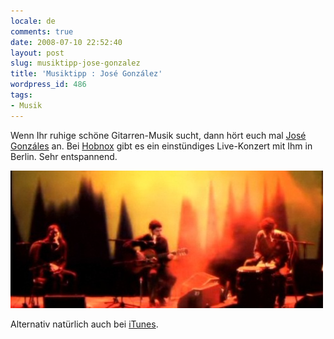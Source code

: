 ```yaml
---
locale: de
comments: true
date: 2008-07-10 22:52:40
layout: post
slug: musiktipp-jose-gonzalez
title: 'Musiktipp : José González'
wordpress_id: 486
tags:
- Musik
---
```


Wenn Ihr ruhige schöne Gitarren-Musik sucht, dann hört euch mal [José Gonzáles](http://de.wikipedia.org/wiki/Jose_Gonzales)
an. Bei [Hobnox](http://tv.hobnox.com/#/en/Sly-Fi/Sly-Fi-Live/e2444e810b6bc31a861ecd3a69cd958e)
gibt es ein einstündiges Live-Konzert mit Ihm in Berlin. Sehr entspannend.

[![](/images/2008-07-10-musiktipp-jose-gonzalez/josegonzalez.jpg)](http://tv.hobnox.com/#/en/Sly-Fi/Sly-Fi-Live/e2444e810b6bc31a861ecd3a69cd958e)

Alternativ natürlich auch bei [iTunes](http://phobos.apple.com/WebObjects/MZStore.woa/wa/viewAlbum?i=275376126&id=275376100&s=143443).
